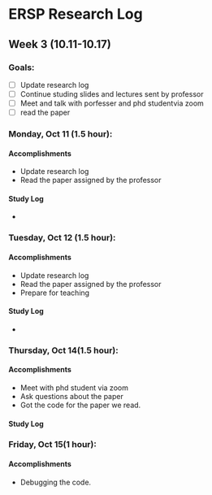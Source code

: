 # ERSP Research Log
## Week 3 (10.11-10.17)
### Goals:

- [ ] Update research log
- [ ] Continue studing slides and lectures sent by professor
- [ ] Meet and talk with porfesser and phd studentvia zoom
- [ ] read the paper

### Monday, Oct 11 (1.5 hour):
#### Accomplishments
- Update research log
- Read the paper assigned by the professor
#### Study Log
- 

### Tuesday, Oct 12 (1.5 hour):
#### Accomplishments
- Update research log
- Read the paper assigned by the professor
- Prepare for teaching
#### Study Log
- 

### Thursday, Oct 14(1.5 hour):
#### Accomplishments
- Meet with phd student via zoom
- Ask questions about the paper
- Got the code for the paper we read.
#### Study Log

### Friday, Oct 15(1 hour):
#### Accomplishments
- Debugging the code.
